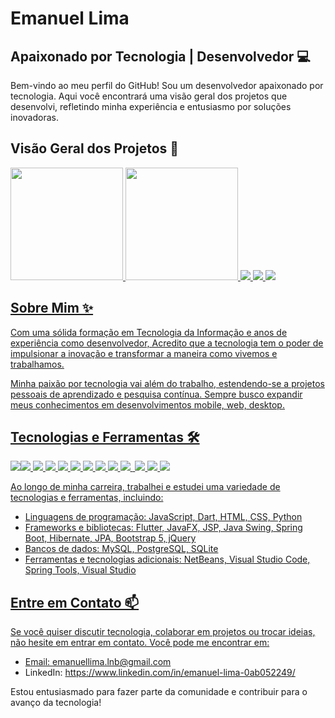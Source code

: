 
# Emanuel Lima

## Apaixonado por Tecnologia | Desenvolvedor 💻

Bem-vindo ao meu perfil do GitHub! Sou um desenvolvedor apaixonado por tecnologia. Aqui você encontrará uma visão geral dos projetos que desenvolvi, refletindo minha experiência e entusiasmo por soluções inovadoras.

## Visão Geral dos Projetos 🚀

<div>
<a href="https://github.com/EmanuelLima0306">
<img height="180em" src="https://github-readme-stats.vercel.app/api/top-langs/?username=EmanuelLima0306&layout=compact&langs_count=7&theme=dracula"/>
<img height="180em" src="https://github-readme-stats.vercel.app/api?username=EmanuelLima0306&show_icons=true&theme=dracula&include_all_commits=true&count_private=true"/>
<img heighy="180em" src="https://github-readme-stats.vercel.app/api/top-langs/?username=EmanuelLima0306&exclude_repo=github-readme-stats,EmanuelLima0306.github.io"> 
<img heighy="200em" src="https://github-readme-stats.vercel.app/api/top-langs/?username=EmanuelLima0306&layout=pie"> 
<img heighy="180em" src="https://github-readme-stats.vercel.app/api/wakatime?username=EmanuelLima0306">   
 <br>   
</div>

## Sobre Mim ✨

Com uma sólida formação em Tecnologia da Informação e anos de experiência como desenvolvedor, Acredito que a tecnologia tem o poder de impulsionar a inovação e transformar a maneira como vivemos e trabalhamos.

Minha paixão por tecnologia vai além do trabalho, estendendo-se a projetos pessoais de aprendizado e pesquisa contínua. Sempre busco expandir meus conhecimentos em desenvolvimentos mobile, web, desktop.

## Tecnologias e Ferramentas 🛠️
 <img heighy="180em" src="https://img.shields.io/badge/Flutter-02569B?style=for-the-badge&logo=flutter&logoColor=white"><img heighy="180em" src="https://img.shields.io/badge/JavaScript-323330?style=for-the-badge&logo=javascript&logoColor=F7DF1E">
 <img heighy="180em" src="https://img.shields.io/badge/Dart-0175C2?style=for-the-badge&logo=dart&logoColor=white">
 <img heighy="180em" src="https://img.shields.io/badge/HTML-239120?style=for-the-badge&logo=html5&logoColor=white">
 <img heighy="180em" src="https://img.shields.io/badge/CSS-239120?&style=for-the-badge&logo=css3&logoColor=white">
 <img heighy="180em" src="https://img.shields.io/badge/Python-14354C?style=for-the-badge&logo=python&logoColor=white">
 <img heighy="180em" src="https://img.shields.io/badge/Java-ED8B00?style=for-the-badge&logo=openjdk&logoColor=white">
 <img heighy="180em" src="https://img.shields.io/badge/Spring-6DB33F?style=for-the-badge&logo=spring&logoColor=white">
 <img heighy="180em" src="https://img.shields.io/badge/Hibernate-59666C?style=for-the-badge&logo=Hibernate&logoColor=white">
 <img heighy="180em" src="https://img.shields.io/badge/Bootstrap-563D7C?style=for-the-badge&logo=bootstrap&logoColor=white">
 <img heighy="https://img.shields.io/badge/jQuery-0769AD?style=for-the-badge&logo=jquery&logoColor=white">
 <img heighy="180em" src="https://img.shields.io/badge/MySQL-00000F?style=for-the-badge&logo=mysql&logoColor=white">
 <img heighy="180em" src="https://img.shields.io/badge/PostgreSQL-316192?style=for-the-badge&logo=postgresql&logoColor=white">
 <img heighy="180em" src="https://img.shields.io/badge/SQLite-07405E?style=for-the-badge&logo=sqlite&logoColor=white">
 

Ao longo de minha carreira, trabalhei e estudei uma variedade de tecnologias e ferramentas, incluindo:

- Linguagens de programação: JavaScript, Dart, HTML, CSS, Python
- Frameworks e bibliotecas: Flutter, JavaFX, JSP, Java Swing, Spring Boot, Hibernate, JPA, Bootstrap 5, jQuery
- Bancos de dados: MySQL, PostgreSQL, SQLite
- Ferramentas e tecnologias adicionais: NetBeans, Visual Studio Code, Spring Tools, Visual Studio

## Entre em Contato 📫

Se você quiser discutir tecnologia, colaborar em projetos ou trocar ideias, não hesite em entrar em contato. Você pode me encontrar em:

- Email: emanuellima.lnb@gmail.com
- LinkedIn: https://www.linkedin.com/in/emanuel-lima-0ab052249/

Estou entusiasmado para fazer parte da comunidade e contribuir para o avanço da tecnologia!
